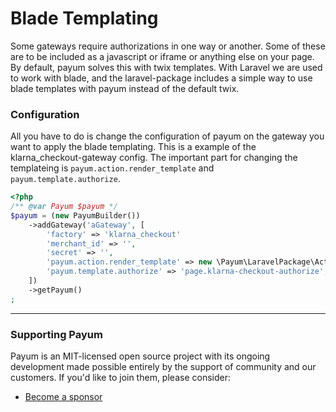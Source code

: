# Blade Templating

Some gateways require authorizations in one way or another. Some of these are to be included as a javascript or iframe or anything else on your page. By default, payum solves this with twix templates. With Laravel we are used to work with blade, and the laravel-package includes a simple way to use blade templates with payum instead of the default twix.

### Configuration

All you have to do is change the configuration of payum on the gateway you want to apply the blade templating. This is a example of the klarna\_checkout-gateway config. The important part for changing the templateing is `payum.action.render_template` and `payum.template.authorize`.

```php
<?php
/** @var Payum $payum */
$payum = (new PayumBuilder())
    ->addGateway('aGateway', [
        'factory' => 'klarna_checkout'
        'merchant_id' => '',
        'secret' => '',
        'payum.action.render_template' => new \Payum\LaravelPackage\Action\RenderTemplateAction(), // Activates blade templating
        'payum.template.authorize' => 'page.klarna-checkout-authorize', // Your custom blade-template
    ])
    ->getPayum()
;
```

***

### Supporting Payum

Payum is an MIT-licensed open source project with its ongoing development made possible entirely by the support of community and our customers. If you'd like to join them, please consider:

* [Become a sponsor](https://github.com/sponsors/Payum)
